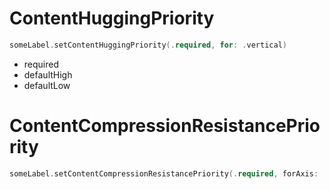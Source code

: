 # ContentHuggingPriority

```swift
someLabel.setContentHuggingPriority(.required, for: .vertical)
```

- required
- defaultHigh
- defaultLow

# ContentCompressionResistancePriority
```swift
someLabel.setContentCompressionResistancePriority(.required, forAxis: .Horizontal)
```

